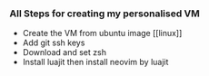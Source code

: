 

### All Steps for creating my personalised VM
- Create the VM from ubuntu image [[linux]]
- Add git ssh keys
- Download and set zsh
- Install luajit then install neovim by luajit